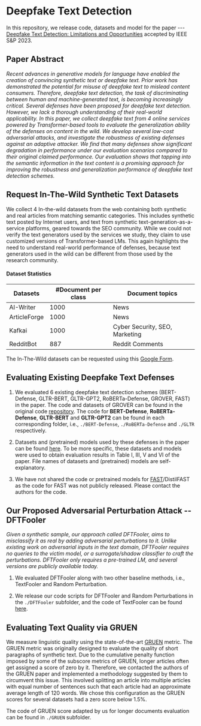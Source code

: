 # Deepfake Text Detection

In this repository, we release code, datasets and model for the paper --- [Deepfake Text Detection: Limitations and Opportunities](https://jmpu.github.io/files/Deepfake%20Text%20Detection%20Limitations%20and%20Opportunities_CR.pdf) accepted by IEEE S&P 2023.

## Paper Abstract

*Recent advances in generative models for language have enabled the creation of convincing synthetic text or deepfake text. Prior work has demonstrated the potential for misuse of deepfake text to mislead content consumers. Therefore, deepfake text detection, the task of discriminating between human and machine-generated text, is becoming increasingly critical. Several defenses have been proposed for deepfake text detection. However, we lack a thorough understanding of their real-world applicability. In this paper, we collect deepfake text from 4 online services powered by Transformer-based tools to evaluate the generalization ability of the defenses on content in the wild. We develop several low-cost adversarial attacks, and investigate the robustness of existing defenses against an adaptive attacker. We find that many defenses show significant degradation in performance under our evaluation scenarios compared to their original claimed performance. Our evaluation shows that tapping into the semantic information in the text content is a promising approach for improving the robustness and generalization performance of deepfake text detection schemes.*

## Request In-The-Wild Synthetic Text Datasets

We collect 4 In-the-wild datasets from the web containing both synthetic and real articles from matching semantic categories. This includes synthetic text posted by Internet users, and text from synthetic text-generation-as-a-service platforms, geared towards the SEO community. While we could not verify the text generators used by the services we study, they claim to use customized versions of Transformer-based LMs. This again highlights the need to understand real-world performance of defenses, because text generators used in the wild can be different from those used by the research community.

#### Dataset Statistics

| Datasets     |#Document per class      | Document topics |
| ------------- | ------------- | -------- |
| AI-Writer     | 1000| News  |
| ArticleForge|1000|News|
|Kafkai|1000|Cyber Security, SEO, Marketing|
|RedditBot|887|Reddit Comments|

The In-The-Wild datasets can be requested using this [Google Form](https://docs.google.com/forms/d/e/1FAIpQLSdgbiK97hnBWL1_98xIYjqWQpjeg9tzX49r0t7xGCrPkKLP-w/viewform?usp=sf_link).

## Evaluating Existing Deepfake Text Defenses

1. We evaluated 6 existing deepfake text detection schemes (BERT-Defense, GLTR-BERT, GLTR-GPT2, RoBERTa-Defense, GROVER, FAST) in the paper. The code and datasets of GROVER can be found in the original code [repository](https://github.com/rowanz/grover). The code for **BERT-Defense**, **RoBERTa-Defense**, **GLTR-BERT** and **GLTR-GPT2** can be found in each corresponding folder, i.e., ```./BERT-Defense```, ```./RoBERTa-Defense``` and ```./GLTR``` respectively. 

2. Datasets and (pretrained) models used by these defenses in the paper can be found [here](https://drive.google.com/drive/folders/1BD6i7MWYYPPFr5SK2EhdKBWx0W8SJO4L). To be more specific, these datasets and models were used to obtain evaluation results in Table I, III, V and VI of the paper.
File names of datasets and (pretrained) models are self-explanatory. 

3. We have not shared the code or pretrained models for [FAST](https://arxiv.org/abs/2010.07475)/DistilFAST as the code for FAST was not publicly released. Please contact the authors for the code.


## Our Proposed Adversarial Perturbation Attack -- DFTFooler
*Given a synthetic sample, our approach called DFTFooler, aims to misclassify it as real by adding adversarial perturbations to it. Unlike existing work on adversarial inputs in the text domain, DFTFooler requires no queries to the victim model, or a surrogate/shadow classifier to craft the perturbations. DFTFooler only requires a pre-trained LM, and several versions are publicly available today.*

1. We evaluated DFTFooler along with two other baseline methods, i.e., TextFooler and Random Perturbation. 

2. We release our code scripts for DFTFooler and Random Perturbations in the ```./DFTFooler``` subfolder, and the code of TextFooler can be found [here](https://github.com/jind11/TextFooler). 

## Evaluating Text Quality via GRUEN

We measure linguistic quality using the state-of-the-art [GRUEN](https://arxiv.org/abs/2010.02498) metric. The GRUEN metric was originally designed to evaluate the quality of short paragraphs of synthetic text. Due to the cumulative penalty function imposed by some of the subscore metrics of GRUEN, longer articles often get assigned a score of zero by it. Therefore, we contacted the authors of the GRUEN paper and implemented a methodology suggested by them to circumvent this issue. This involved splitting an article into multiple articles with equal number of sentences such that each article had an approximate average length of 120 words. We chose this configuration as the GRUEN scores for several datasets had a zero score below 1.5\%.

The code of GRUEN score adapted by us for longer documents evaluation can be found in ```./GRUEN``` subfolder.